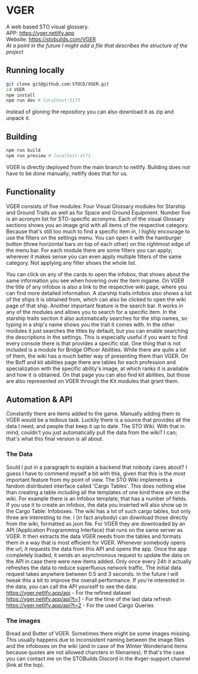 # VGER
A web based STO visual glossary. <br>
APP: https://vger.netlify.app <br>
Website: https://stobuilds.com/VGER <br>
<i>At a point in the future I might add a file that describes the structure of the project</i>

## Running locally

```bash
git clone git@github.com:STOCD/VGER.git
cd VGER
npm install
npm run dev # localhost:5173
```
Instead of gloning the repository you can also download it as zip and unpack it.

## Building

```bash
npm run build
npm run preview # localhost:4173
```
VGER is directly deployed from the main branch to netlify. Building does not have to be done manually; netlify does that for us.

## Functionality
VGER consists of five modules: Four Visual Glossary modules for Starship and Ground Traits as well as for  Space and Ground Equipment. Number five is an acronym list for STO-specific acronyms. Each of the visual Glossary sections shows you an image grid with all items of the respective category. Because that's still too much to find a specific item in, I highly encourage to use the filters on the settings menu. You can open it with the hamburger button (three horizontal bars on top of each other) on the rightmost edge of the menu bar. For each module there are some filters you can apply; wherever it makes sense you can even apply multiple filters of the same category. Not applying any filter shows the whole list. 

You can click on any of the cards to open the infobox, that shows about the same information you see when hovering over the item ingame. On VGER the title of any infobox is also a link to the respective wiki page, where you can find more detailed information. A starship traits infobox also shows a list of the ships it is obtained from, which can also be clicked to open the wiki page of that ship.
Another important feature is the search bar. It works in any of the modules and allows you to search for a specific item. In the starship traits section it also automatically searches for the ship names, so typing in a ship's name shows you the trait it comes with. In the other modules it just searches the titles by default, but you can enable searching the descriptions in the settings. This is especially useful if you want to find every console there is that provides a specific stat.
One thing that is not included is a module for Bridge Officer Abilities. While there are quite a lot of them, the wiki has a much better way of presenting them than VGER. On the Boff and kit abilities page there are tables for each profession and specialization with the specific ability's image, at which ranks it is available and how it is obtained. On that page you can also find kit abilities, but those are also represented on VGER through the Kit modules that grant them.

## Automation & API
Constantly there are items added to the game. Manually adding them to VGER would be a tedious task. Luckily there is a source that provides all the data I need, and people that keep it up to date. The STO Wiki. With that in mind, couldn't you just automatically pull the data from the wiki? I can; that's what this final version is all about.
### The Data
Sould I put in a paragraph to explain a backend that nobody cares about? I guess I have to commend myself a bit with this, given that this is the most important feature from my point of view.
The STO Wiki implements a fandom distributed interface called 'Cargo Tables'. This does nothing else than creating a table including all the templates of one kind there are on the wiki. For example there is an Infobox template, that has a number of fields. If you use it to create an infobox, the data you inserted will also show up in the Cargo Table: Infoboxes. The wiki has a lot of such cargo tables, but only three are interesting to me. I (in fact anybody) can download those directly from the wiki, formatted as json file. For VGER they are downloaded by an API (Application Programming Interface) that runs on the same server as VGER. It then extracts the data VGER needs from the tables and formats them in a way that is most efficient for VGER. Whenever somebody opens the url, it requests the data from this API and opens the app. Once the app completely loaded, it sends an asynchronous request to update the data on the API in case there were new items added. Only once every 24h it actually refreshes the data to reduce superfluous network traffic. The initial data request takes anywhere between 0.5 and 3 seconds. In the future I will tweak this a bit to improve the overall performance.
If you're interested in the data, you can call the API yourself to see the data:
https://vger.netlify.app/api - For the refined dataset
https://vger.netlify.app/api?t=1 - For the time of the last data refresh
https://vger.netlify.app/api?t=2 - For the used Cargo Queries
### The images
Bread and Butter of VGER.
Sometimes there might be some images missing. This usually happens due to inconsistent naming between the image files and the infoboxes on the wiki (and in case of the Winter Wonderland items because quotes are not allowed charcters in filenames). If that's the case you can contact me on the STOBuilds Discord in the #vger-support channel (link at the top). 
